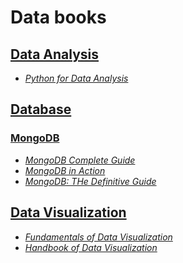 # Data books

## [Data Analysis](./books/data-analysis/)

* [_Python for Data Analysis_](./books/data-analysis/Python%20for%20Data%20Analysis%20Data%20Wrangling%20with%20Pandas,%20NumPy,%20and%20IPython%20(Wes%20McKinney)%20(Z-Library).pdf)

## [Database](./books/database/)

### [MongoDB](./books/database/MongoDB/)

* [_MongoDB Complete Guide_](./books/database/MongoDB/MongoDB%20Complete%20Guide%20Develop%20Strong%20Understanding%20of%20Administering%20MongoDB,%20CRUD%20Operations,%20MongoDB%20Commands,%20MongoDB...%20(Manu%20Sharma)%20(Z-Library).epub)
* [_MongoDB in Action_](./books/database/MongoDB/MongoDB%20in%20Action%20Covers%20MongoDB%20version%203.0%20(Kyle%20Banker,%20Peter%20Bakkum,%20Shaun%20Verch%20etc.)%20(Z-Library).pdf)
* [_MongoDB: THe Definitive Guide_](./books/database/MongoDB/MongoDB%20The%20Definitive%20Guide%20Powerful%20and%20Scalable%20Data%20Storage%203rd%20Edition%20(%20etc.)%20(Z-Library).pdf)

## [Data Visualization](/books/data-visualization/)

* [_Fundamentals of Data Visualization_](./books/data-visualization/Fundamentals_of_Data_Visualization.pdf)
* [_Handbook of Data Visualization_](./books/data-visualization/Handbook_of_Data_Visualization.pdf)
